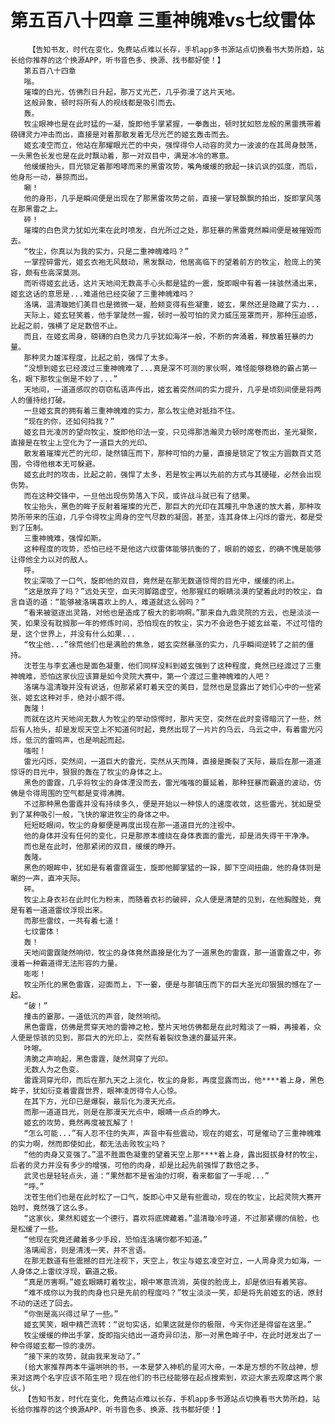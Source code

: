 # 第五百八十四章 三重神魄难vs七纹雷体
        【告知书友，时代在变化，免费站点难以长存，手机app多书源站点切换看书大势所趋，站长给你推荐的这个换源APP，听书音色多、换源、找书都好使！】
       第五百八十四章
       嗡。
       璀璨的白光，仿佛烈日升起，那万丈光芒，几乎弥漫了这片天地。
       这般异象，顿时将所有人的视线都是吸引而去。
       轰。
       牧尘眼神也是在此时猛的一凝，旋即他手掌紧握，一拳轰出，顿时犹如怒龙般的黑雷携带着磅礴灵力冲击而出，直接是对着那散发着无尽光芒的姬玄轰击而去。
       姬玄凌空而立，他站在那耀眼光芒的中央，强悍得令人动容的灵力一波波的在其周身鼓荡，一头黑色长发也是在此时飘动着，那一对双目中，满是冰冷的寒意。
       他缓缓抬头，目光锁定着那咆哮而来的黑雷攻势，嘴角缓缓的掀起一抹讥讽的弧度，而后，他身形一动，暴掠而出。
       唰！
       他的身形，几乎是瞬间便是出现在了那黑雷攻势之前，直接一掌轻飘飘的拍出，旋即掌风落在那黑雷之上。
       砰！
       璀璨的白色灵力犹如光束在此时喷发，白光所过之处，那狂暴的黑雷竟然瞬间便是被摧毁而去。
       “牧尘，你真以为我的实力，只是二重神魄难吗？”
       一掌捏碎雷光，姬玄衣袍无风鼓动，黑发飘动，他居高临下的望着前方的牧尘，脸庞上的笑容，颇有些高深莫测。
       而听得姬玄此话，这片天地间无数高手心头都是猛的一震，旋即眼中有着一抹骇然涌出来，姬玄这话的意思是...难道他已经突破了三重神魄难吗？
       洛璃，温清璇她们美目也是微微一凝，脸颊变得有些凝重，姬玄，果然还是隐藏了实力...
       天际上，姬玄轻笑着，他手掌陡然一握，顿时一股可怕的灵力威压笼罩而开，那种压迫感，比起之前，强横了足足数倍不止。
       而且，在姬玄周身，磅礴的白色灵力几乎犹如海洋一般，不断的奔涌着，释放着狂暴的力量。
       那种灵力雄浑程度，比起之前，强悍了太多。
       “没想到姬玄已经渡过三重神魄难了...真是深不可测的家伙啊，难怪能够稳稳的霸占第一名，眼下那牧尘倒是不妙了...”
       天地间，一道道感叹的窃窃私语声传出，姬玄着突然间的实力提升，几乎是顷刻间便是将两人的僵持给打破。
       一旦姬玄真的拥有着三重神魄难的实力，那么牧尘绝对抵挡不住。
       “现在的你，还如何挡我？”
       姬玄目光凌厉的望向牧尘，旋即他印法一变，只见得那浩瀚灵力顿时席卷而出，圣光凝聚，直接是在牧尘上空化为了一道巨大的光印。
       散发着璀璨光芒的光印，陡然镇压而下，那种可怕的力量，直接是锁定了牧尘方圆数百丈范围，令得他根本无可躲避。
       姬玄此时的攻击，比起之前，强悍了太多，若是牧尘再以先前的方式与其硬碰，必然会出现伤势。
       而在这种交锋中，一旦他出现伤势落入下风，或许战斗就已有了结果。
       牧尘抬头，黑色的眸子反射着璀璨的光芒，那巨大的光印在其瞳孔中急速的放大着，那种攻势所带来的压迫，几乎令得牧尘周身的空气尽数的凝固，甚至，连其身体上闪烁的雷光，都是受到了压制。
       三重神魄难，强悍如斯。
       这种程度的攻势，恐怕已经不是他这六纹雷体能够抗衡的了，眼前的姬玄，的确不愧是能够让得他全力以对的敌人。
       呼。
       牧尘深吸了一口气，旋即他的双目，竟然是在那无数道惊愕的目光中，缓缓的闭上。
       “这是放弃了吗？”远处天空，血天河脚踏虚空，他那猩红的眼睛淡漠的望着此时的牧尘，自言自语的道：“能够被洛璃喜欢上的人，难道就这么弱吗？”
       “看来被驱逐出灵路，对他也是造成了极大的影响啊。”那来自九鼎灵院的方云，也是淡淡一笑，如果没有耽搁那一年的修炼时间，恐怕现在的牧尘，实力不会逊色于姬玄丝毫，不过可惜的是，这个世界上，并没有什么如果...
       “牧尘他...”徐荒他们也是满脸的焦急，姬玄突然暴涨的实力，几乎瞬间逆转了之前的僵持。
       沈苍生与李玄通也是面色凝重，他们同样没料到姬玄强到了这种程度，竟然已经渡过了三重神魄难，恐怕这家伙应该算是如今灵院大赛中，第一个渡过三重神魄难的人吧？
       洛璃与温清璇并没有说话，但那紧紧盯着天空的美目，显然也是显露出了她们心中的一些紧张，姬玄这种对手，绝对小觑不得。
       轰隆！
       而就在这片天地间无数人为牧尘的举动惊愕时，那片天空，突然在此时变得暗沉了一些，然后有人抬头，却是发现天空上不知道何时起，竟然出现了一片片的乌云，乌云之中，有着雷光闪烁，低沉的雷鸣声，也是响起而起。
       嗤啦！
       雷光闪烁，突然间，一道巨大的雷光，突然从天而降，直接是撕裂了天际，最后在那一道道惊讶的目光中，狠狠的轰在了牧尘的身体之上。
       黑色的雷霆，几乎将牧尘的身体湮没而去，雷光嗤嗤的蔓延着，那种狂暴而霸道的波动，仿佛是令得周围的空气都是变得沸腾。
       不过那种黑色雷霆并没有持续多久，便是开始以一种惊人的速度收敛，这些雷光，犹如是受到了某种吸引一般，飞快的窜进牧尘的身体之中。
       短短眨眼间，牧尘的身躯便是再度出现在那一道道目光的注视中。
       他的身体并没有任何的变化，只是那原本缠绕在身体表面的雷光，却是消失得干干净净。
       而也是在此时，他那紧闭的双目，缓缓的睁开。
       轰隆。
       黑色的眼眸中，犹如是有着雷霆诞生，旋即他脚掌猛的一跺，脚下空间扭曲，他的身体则是唰的一声，直冲天际。
       砰。
       牧尘上身衣衫在此时化为粉末，而随着衣衫的破碎，众人便是清楚的见到，在他胸膛处，竟是有着一道道雷纹浮现出来。
       而那些雷纹，一共有着七道！
       七纹雷体！
       轰！
       天地间雷霆陡然响彻，牧尘的身体竟然直接是化为了一道黑色的雷霆，那一道雷霆之中，弥漫着一种霸道得无法形容的力量。
       嘭嘭！
       牧尘所化的黑色雷霆，迎面而上，下一霎，便是与那镇压而下的巨大圣光印狠狠的憾在了一起。
       “破！”
       撞击的霎那，一道低沉的声音，陡然响彻。
       黑色雷霆，仿佛是贯穿天地的雷神之枪，整片天地仿佛都是在此时黯淡了一瞬，再接着，众人便是惊骇的见到，那巨大的光印上，突然有着裂纹急速的蔓延开来。
       咔嚓。
       清脆之声响起，黑色雷霆，陡然洞穿了光印。
       无数人为之色变。
       雷霆洞穿光印，而后在那九天之上淡化，牧尘的身影，再度显露而出，他****着上身，黑色眸子，犹如衍变着雷霆世界，眼神凌厉得令人心惊。
       在其下方，光印已是爆裂，最后化为漫天光点。
       而那一道道目光，则是在那漫天光点中，眼睛一点点的睁大。
       姬玄的攻势，竟然再度被瓦解了！
       “怎么可能...”有人忍不住的失声，声音中有些震动，现在的姬玄，可是催动了三重神魄难的实力啊，然而即使如此，都无法击败牧尘吗？
       “他的肉身又变强了。”温不胜面色凝重的望着天空上那****着上身，露出挺拔身材的牧尘，后者的灵力并没有多少的增强，可他的肉身，却是比起先前强悍了数倍之多。
       武灵也是轻轻点头，道：“果然都不是省油的灯啊，看来都留了一手呢...”
       “呼。”
       沈苍生他们也是在此时松了一口气，旋即心中又是有些震动，现在的牧尘，比起灵院大赛开始时，竟然强了这么多。
       “这家伙，果然和姬玄一个德行，喜欢将底牌藏着。”温清璇冷哼道，不过那紧绷的俏脸，也是松缓了一些。
       “他现在究竟还藏着多少手段，恐怕连洛璃你都不知道。”
       洛璃闻言，则是清浅一笑，并不言语。
       在那无数道有些震撼的目光注视下，天空上，牧尘与姬玄凌空对立，一人周身灵力如海，一人身体之上雷纹浮现，霸道之极。
       “真是厉害啊。”姬玄眼睛盯着牧尘，眼中寒意流淌，英俊的脸庞上，却是依旧有着笑容。
       “难不成你以为我的肉身也只是先前的程度吗？”牧尘淡淡一笑，却是将先前姬玄的话，原封不动的送还了回去。
       “你倒是高兴得过早了一些。”
       姬玄笑笑，眼中精芒流转：“说句实话，如果这就是你的极限，今天你还是得留在这里。”
       牧尘缓缓的伸出手掌，旋即指尖结出一道奇异印法，那一对黑色眸子中，在此时迸发出了一种令得姬玄都一惊的凌厉。
       “接下来的攻势，就由我来发动了。”
       (给大家推荐两本牛逼哄哄的书，一本是梦入神机的星河大帝，一本是方想的不败战神，想来对这两个名字应该不陌生吧？现在他们的书已经能够在起点搜索到，欢迎大家去观摩这两个家伙。)
       【告知书友，时代在变化，免费站点难以长存，手机app多书源站点切换看书大势所趋，站长给你推荐的这个换源APP，听书音色多、换源、找书都好使！】